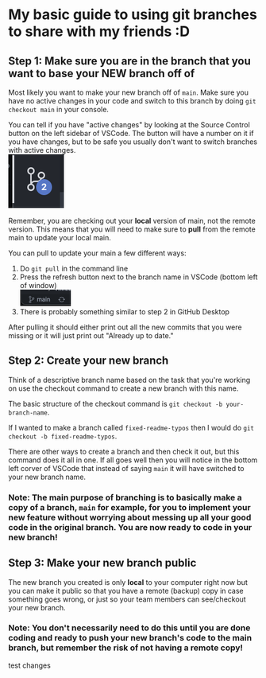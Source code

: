 # My basic guide to using git branches to share with my friends :D 

## Step 1: Make sure you are in the branch that you want to base your NEW branch off of

Most likely you want to make your new branch off of `main`. Make sure you have no active changes in your code and switch to this branch by doing `git checkout main` in your console. 

You can tell if you have "active changes" by looking at the Source Control button on the left sidebar of VSCode. The button will have a number on it if you have changes, but to be safe you usually don't want to switch branches with active changes. <br>
![VSCode Source Control button with two active changes](/images/vscode-active-changes.png)

Remember, you are checking out your **local** version of main, not the remote version. This means that you will need to make sure to **pull** from the remote main to update your local main.

You can pull to update your main a few different ways: 
1. Do `git pull` in the command line
2. Press the refresh button next to the branch name in VSCode (bottom left of window)<br>
![Push and pull button in the bottom left of VSCode](/images/vscode-refresh.png)
3. There is probably something similar to step 2 in GitHub Desktop

After pulling it should either print out all the new commits that you were missing or it will just print out "Already up to date."

## Step 2: Create your new branch 

Think of a descriptive branch name based on the task that you're working on use the checkout command to create a new branch with this name. 

The basic structure of the checkout command is `git checkout -b your-branch-name`.

If I wanted to make a branch called `fixed-readme-typos` then I would do `git checkout -b fixed-readme-typos`.

There are other ways to create a branch and then check it out, but this command does it all in one. If all goes well then you will notice in the bottom left corver of VSCode that instead of saying `main` it will have switched to your new branch name. 

### Note: The main purpose of branching is to basically make a copy of a branch, `main` for example, for you to implement your new feature without worrying about messing up all your good code in the original branch. You are now ready to code in your new branch!

## Step 3: Make your new branch public 

The new branch you created is only **local** to your computer right now but you can make it public so that you have a remote (backup) copy in case something goes wrong, or just so your team members can see/checkout your new branch. 

### Note: You don't necessarily need to do this until you are done coding and ready to push your new branch's code to the main branch, but remember the risk of not having a remote copy! 

test changes
